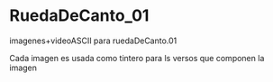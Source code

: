 # RuedaDeCanto_01
imagenes+videoASCII para ruedaDeCanto.01

Cada imagen es usada como tintero para ls versos que componen la imagen

